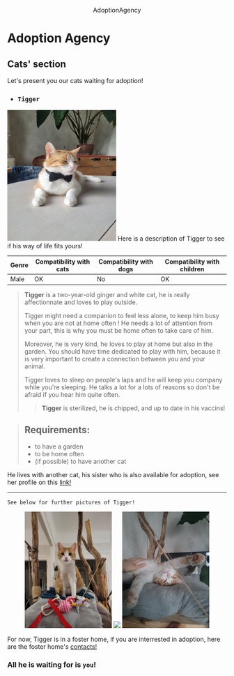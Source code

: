 <p style="text-align: center;">AdoptionAgency</p>

# Adoption Agency
## Cats' section  
Let's present you our cats waiting for adoption!
- ### `Tigger` 
<img src="./tigrou.jpg" alt="Tigrou" width="250" height="300">  
Here is a description of Tigger to see if his way of life fits yours!

| Genre | Compatibility with cats | Compatibility with dogs | Compatibility with children |
|-------|--------------------|---------------------|----------------------|
| Male  | OK               | No                 | OK                 |

>**Tigger**  is a two-year-old ginger and white cat, he is really affectionnate and loves to play outside.
>
>Tigger might need a companion to feel less alone, to keep him busy when you are not at home often !  He needs a lot of attention from your part, this is why you must be home often to take care of him. 
>
>Moreover, he is very kind, he loves to play at home but also in the garden. You should have time dedicated to play with him, because it is very important to create a connection between you and your animal.  
>
>Tigger loves to sleep on people's laps and he will keep you company while you're sleeping. He talks a lot for a lots of reasons so don't be afraid if you hear him quite often. 
>
>
>> **Tigger** is sterilized, he is chipped, and up to date in his vaccins!

>## Requirements:
> - to have a garden
> - to be home often
> - (if possible) to have another cat

He lives with another cat, his sister who is also available for adoption, see her profile on this [link!](index_2.md)

>>

* * *  
~~~
See below for further pictures of Tigger! 
~~~
<p align="center">
  <img src="20231224_201340.jpg" width="200" />
  <img src="20240413_163530.jpg" width="200" />
   <img src="20240615_214826.jpg" width="200" />
</p>

For now, Tigger is in a foster home, if you are interrested in adoption, here are the foster home's [contacts!](phone_number_index.md)
 

### All he is waiting for is `you`!





  






